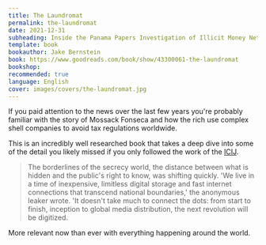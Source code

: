 ```yaml
---
title: The Laundromat
permalink: the-laundromat
date: 2021-12-31
subheading: Inside the Panama Papers Investigation of Illicit Money Networks and the Global Elite
template: book
bookauthor: Jake Bernstein
book: https://www.goodreads.com/book/show/43300061-the-laundromat
bookshop: 
recommended: true
language: English
cover: images/covers/the-laundromat.jpg
---
```


If you paid attention to the news over the last few years you're probably familiar with the story of Mossack Fonseca and how the rich use complex shell companies to avoid tax regulations worldwide.

This is an incredibly well researched book that takes a deep dive into some of the detail you likely missed if you only followed the work of the [ICIJ](https://www.icij.org/investigations/panama-papers/).

> The borderlines of the secrecy world, the distance between what is hidden and the public's right to know, was shifting quickly. 'We live in a time of inexpensive, limitless digital storage and fast internet connections that transcend national boundaries,' the anonymous leaker wrote. 'It doesn't take much to connect the dots: from start to finish, inception to global media distribution, the next revolution will be digitized.

More relevant now than ever with everything happening around the world.
